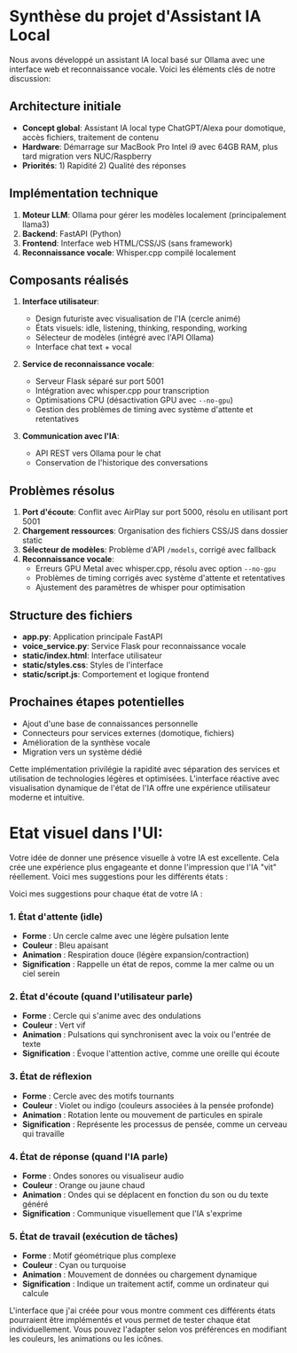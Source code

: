 
# Synthèse du projet d'Assistant IA Local

Nous avons développé un assistant IA local basé sur Ollama avec une interface web et reconnaissance vocale. Voici les éléments clés de notre discussion:

## Architecture initiale
- **Concept global**: Assistant IA local type ChatGPT/Alexa pour domotique, accès fichiers, traitement de contenu
- **Hardware**: Démarrage sur MacBook Pro Intel i9 avec 64GB RAM, plus tard migration vers NUC/Raspberry
- **Priorités**: 1) Rapidité 2) Qualité des réponses

## Implémentation technique
1. **Moteur LLM**: Ollama pour gérer les modèles localement (principalement llama3)
2. **Backend**: FastAPI (Python)
3. **Frontend**: Interface web HTML/CSS/JS (sans framework)
4. **Reconnaissance vocale**: Whisper.cpp compilé localement

## Composants réalisés
1. **Interface utilisateur**:
   - Design futuriste avec visualisation de l'IA (cercle animé)
   - États visuels: idle, listening, thinking, responding, working
   - Sélecteur de modèles (intégré avec l'API Ollama)
   - Interface chat text + vocal

2. **Service de reconnaissance vocale**:
   - Serveur Flask séparé sur port 5001
   - Intégration avec whisper.cpp pour transcription
   - Optimisations CPU (désactivation GPU avec `--no-gpu`)
   - Gestion des problèmes de timing avec système d'attente et retentatives

3. **Communication avec l'IA**:
   - API REST vers Ollama pour le chat
   - Conservation de l'historique des conversations

## Problèmes résolus
1. **Port d'écoute**: Conflit avec AirPlay sur port 5000, résolu en utilisant port 5001
2. **Chargement ressources**: Organisation des fichiers CSS/JS dans dossier static
3. **Sélecteur de modèles**: Problème d'API `/models`, corrigé avec fallback
4. **Reconnaissance vocale**: 
   - Erreurs GPU Metal avec whisper.cpp, résolu avec option `--no-gpu`
   - Problèmes de timing corrigés avec système d'attente et retentatives
   - Ajustement des paramètres de whisper pour optimisation

## Structure des fichiers
- **app.py**: Application principale FastAPI
- **voice_service.py**: Service Flask pour reconnaissance vocale
- **static/index.html**: Interface utilisateur
- **static/styles.css**: Styles de l'interface
- **static/script.js**: Comportement et logique frontend

## Prochaines étapes potentielles
- Ajout d'une base de connaissances personnelle
- Connecteurs pour services externes (domotique, fichiers)
- Amélioration de la synthèse vocale
- Migration vers un système dédié

Cette implémentation privilégie la rapidité avec séparation des services et utilisation de technologies légères et optimisées. L'interface réactive avec visualisation dynamique de l'état de l'IA offre une expérience utilisateur moderne et intuitive.





















# Etat visuel dans l'UI:

Votre idée de donner une présence visuelle à votre IA est excellente. Cela crée une expérience plus engageante et donne l'impression que l'IA "vit" réellement. Voici mes suggestions pour les différents états :

Voici mes suggestions pour chaque état de votre IA :

### 1. État d'attente (idle)
- **Forme** : Un cercle calme avec une légère pulsation lente
- **Couleur** : Bleu apaisant
- **Animation** : Respiration douce (légère expansion/contraction)
- **Signification** : Rappelle un état de repos, comme la mer calme ou un ciel serein

### 2. État d'écoute (quand l'utilisateur parle)
- **Forme** : Cercle qui s'anime avec des ondulations
- **Couleur** : Vert vif
- **Animation** : Pulsations qui synchronisent avec la voix ou l'entrée de texte
- **Signification** : Évoque l'attention active, comme une oreille qui écoute

### 3. État de réflexion
- **Forme** : Cercle avec des motifs tournants
- **Couleur** : Violet ou indigo (couleurs associées à la pensée profonde)
- **Animation** : Rotation lente ou mouvement de particules en spirale
- **Signification** : Représente les processus de pensée, comme un cerveau qui travaille

### 4. État de réponse (quand l'IA parle)
- **Forme** : Ondes sonores ou visualiseur audio
- **Couleur** : Orange ou jaune chaud
- **Animation** : Ondes qui se déplacent en fonction du son ou du texte généré
- **Signification** : Communique visuellement que l'IA s'exprime

### 5. État de travail (exécution de tâches)
- **Forme** : Motif géométrique plus complexe
- **Couleur** : Cyan ou turquoise
- **Animation** : Mouvement de données ou chargement dynamique
- **Signification** : Indique un traitement actif, comme un ordinateur qui calcule

L'interface que j'ai créée pour vous montre comment ces différents états pourraient être implémentés et vous permet de tester chaque état individuellement. Vous pouvez l'adapter selon vos préférences en modifiant les couleurs, les animations ou les icônes.